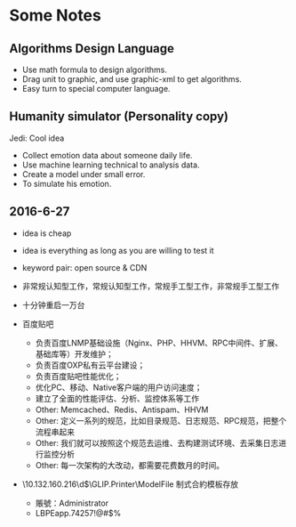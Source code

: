 # Some Notes

## Algorithms Design Language

* Use math formula to design algorithms.
* Drag unit to graphic, and use graphic-xml to get algorithms.
* Easy turn to special computer language.

## Humanity simulator (Personality copy)

Jedi: Cool idea

* Collect emotion data about someone daily life.
* Use machine learning technical to analysis data.
* Create a model under small error.
* To simulate his emotion.

## 2016-6-27

* idea is cheap
* idea is everything as long as you are willing to test it
* keyword pair: open source & CDN
* 非常规认知型工作，常规认知型工作，常规手工型工作，非常规手工型工作
* 十分钟重启一万台
* 百度贴吧
  * 负责百度LNMP基础设施（Nginx、PHP、HHVM、RPC中间件、扩展、基础库等）开发维护；
  * 负责百度OXP私有云平台建设；
  * 负责百度贴吧性能优化；
  * 优化PC、移动、Native客户端的用户访问速度；
  * 建立了全面的性能评估、分析、监控体系等工作
  * Other: Memcached、Redis、Antispam、HHVM
  * Other: 定义一系列的规范，比如目录规范、日志规范、RPC规范，把整个流程串起来
  * Other: 我们就可以按照这个规范去运维、去构建测试环境、去采集日志进行监控分析
  * Other: 每一次架构的大改动，都需要花费数月的时间。

* \\10.132.160.216\d$\GLIP.Printer\ModelFile 制式合約模板存放
  * 賬號：Administrator
  * LBPEapp.74257!@#$%
